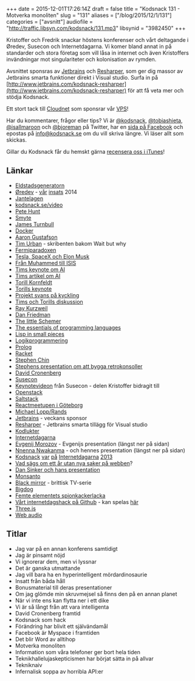 +++
date = 2015-12-01T17:26:14Z
draft = false
title = "Kodsnack 131 - Motverka monoliten"
slug = "131"
aliases = ["/blog/2015/12/1/131"]
categories = ["avsnitt"]
audiofile = "http://traffic.libsyn.com/kodsnack/131.mp3"
libsynid = "3982450"
+++

Kristoffer och Fredrik snackar höstens konferenser och vårt deltagande i Øredev, Susecon och Internetdagarna. Vi komer bland annat in på standarder och stora företag som vill låsa in internet och även Kristoffers invändningar mot singulariteter och kolonisation av rymden.

Avsnittet sponsras av [Jetbrains](http://www.jetbrains.com) och [Resharper](http://www.jetbrains.com/kodsnack-resharper), som ger dig massor av Jetbrains smarta funktioner direkt i Visual studio. Surfa in på [http://www.jetbrains.com/kodsnack-resharper](http://www.jetbrains.com/kodsnack-resharper) för att få veta mer och stödja Kodsnack.

Ett stort tack till [Cloudnet](http://www.cloudnet.se) som sponsrar vår [VPS](http://en.wikipedia.org/wiki/Virtual_private_server)!

Har du kommentarer, frågor eller tips? Vi är [@kodsnack](https://www.twitter.com/kodsnack), [@tobiashieta](https://www.twitter.com/tobiashieta), [@isallmaroon](https://www.twitter.com/isallmaroon) och [@bjoreman](https://www.twitter.com/bjoreman) på Twitter, har en [sida på Facebook](https://www.facebook.com/kodsnack) och epostas på [info@kodsnack.se](mailto:info@kodsnack.se) om du vill skriva längre. Vi läser allt som skickas.

Gillar du Kodsnack får du hemskt gärna [recensera oss i iTunes](http://itunes.apple.com/se/podcast/kodsnack/id561631498?l=en)!

## Länkar ##
* [Eldstadsgeneratorn](http://mynoise.net/NoiseMachines/fireNoiseGenerator.php)
* [Øredev](http://www.oredev.org) - [vår](http://kodsnack.se/video/) [insats](http://kodsnack.se/76/) 2014
* [Jantelagen](https://sv.wikipedia.org/wiki/Jantelagen)
* [kodsnack.se/video](http://kodsnack.se/video/)
* [Pete Hunt](https://twitter.com/floydophone)
* [Smyte](https://www.smyte.com/)
* [James Turnbull](http://www.jamesturnbull.net/)
* [Docker](https://en.wikipedia.org/wiki/Docker_%28software%29)
* [Aaron Gustafson](https://aaron-gustafson.com/)
* [Tim Urban](http://waitbutwhy.com/) - skribenten bakom Wait but why
* [Fermiparadoxen](http://waitbutwhy.com/2014/05/fermi-paradox.html)
* [Tesla, SpaceX och Elon Musk](http://waitbutwhy.com/2015/05/elon-musk-the-worlds-raddest-man.html)
* [Från Muhammed till ISIS](http://waitbutwhy.com/2014/09/muhammad-isis-iraqs-full-story.html)
* [Tims keynote om AI](https://vimeo.com/144847615)
* [Tims artikel om AI](http://waitbutwhy.com/2015/01/artificial-intelligence-revolution-1.html)
* [Torill Kornfeldt](https://twitter.com/vet_torill)
* [Torills keynote](https://vimeo.com/144804778)
* [Projekt svans på kyckling](http://www.livescience.com/50886-scientific-progress-dino-chicken.html)
* [Tims och Torills diskussion](https://www.youtube.com/watch?v=xDu4-o4uFRQ)
* [Ray Kurzweil](https://en.wikipedia.org/wiki/Ray_Kurzweil)
* [Dan Friedman](https://en.wikipedia.org/wiki/Daniel_P._Friedman)
* [The little Schemer](http://www.ccs.neu.edu/home/matthias/BTLS/)
* [The essentials of programming languages](https://en.wikipedia.org/wiki/Essentials_of_Programming_Languages)
* [Lisp in small pieces](https://en.wikipedia.org/wiki/Lisp_in_Small_Pieces)
* [Logikprogrammering](https://en.wikipedia.org/wiki/Logic_programming)
* [Prolog](https://en.wikipedia.org/wiki/Prolog)
* [Racket](http://racket-lang.org/)
* [Stephen Chin](http://steveonjava.com/)
* [Stephens presentation om att bygga retrokonsoller](https://vimeo.com/138954118)
* [David Cronenberg](https://en.wikipedia.org/wiki/David_Cronenberg)
* [Susecon](https://www.susecon.com/)
* [Keynotevideon](https://www.youtube.com/watch?v=ErzuXjv5RFk) från Susecon - delen Kristoffer bidragit till
* [Openstack](https://www.openstack.org/)
* [Saltstack](http://saltstack.com/)
* [Reactmeetupen i Göteborg](http://www.meetup.com/ReactJS-Goteborg/)
* [Michael Lopp/Rands](http://randsinrepose.com/)
* [Jetbrains](http://www.jetbrains.com) - veckans sponsor
* [Resharper](http://www.jetbrains.com/kodsnack-resharper) - Jetbrains smarta tillägg för Visual studio
* [Kodlukter](https://en.wikipedia.org/wiki/Code_smell)
* [Internetdagarna](https://internetdagarna.se/)
* [Evgenij Morozov](https://internetdagarna.se/nyheter/varldshistorien-borjade-inte-for-trettio-ar-sedan/) - Evgenijs presentation (längst ner på sidan)
* [Nnenna Nwakanma](https://internetdagarna.se/nyheter/uppkoppling_och_atkomst/) - och hennes presentation (längst ner på sidan)
* [Kodsnack](http://kodsnack.se/31/) [var](http://kodsnack.se/avsnitt/) [på](http://kodsnack.se/avsnitt/32) [Internetdagarna](http://kodsnack.se/avsnitt/) [2013](http://kodsnack.se/avsnitt/)
* [Vad sägs om ett år utan nya saker på webben](http://www.quirksmode.org/blog/archives/2015/07/stop_pushing_th.html)?
* [Dan Sinker och hans presentation](https://internetdagarna.se/nyheter/ar-den-oppna-webben-pa-vag-mot-sitt-slut/)
* [Monsanto](https://en.wikipedia.org/wiki/Monsanto)
* [Black mirror](https://en.wikipedia.org/wiki/Black_Mirror_%28TV_series%29) - brittisk TV-serie
* [Bigdog](https://www.youtube.com/user/BostonDynamics)
* [Femte elementets spionkackerlacka](https://www.youtube.com/watch?v=DrHMBletjXg)
* [Vårt internetdagshack på Github](https://github.com/kodsnack/ind15-lessthanthree) - kan spelas [här](http://bjoreman.com/ind15/)
* [Three.js](http://threejs.org/)
* [Web audio](https://developer.mozilla.org/en-US/docs/Web/API/Web_Audio_API)

## Titlar ##
* Jag var på en annan konferens samtidigt
* Jag är pinsamt nöjd
* Vi ignorerar dem, men vi lyssnar
* Det är ganska utmattande
* Jag vill bara ha en hyperintelligent mördardinosaurie
* Insatt från båda håll
* Bonusmaterial till deras presentationer
* Om jag glömde min skruvmejsel så finns den på en annan planet
* När vi inte ens kan flytta ner i ett dike
* Vi är så långt från att vara intelligenta
* David Cronenberg framtid
* Kodsnack som hack
* Förändring har blivit ett självändamål
* Facebook är Myspace i framtiden
* Det blir Word av alltihop
* Motverka monoliten
* Information som våra telefoner ger bort hela tiden
* Teknikhallelujaskepticismen har börjat sätta in på allvar
* Tekniknaiv
* Infernalisk soppa av horribla API:er